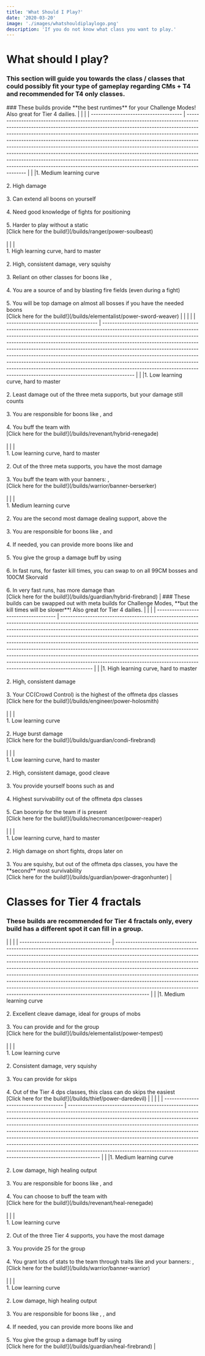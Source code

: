 ```yaml
---
title: 'What Should I Play?'
date: '2020-03-20'
image: './images/whatshouldiplaylogo.png'
description: 'If you do not know what class you want to play.'
---
```

# What should I play?
### This section will guide you towards the class / classes that could possibly fit your type of gameplay regarding CMs + T4 and **recommended for T4 only** classes.

<Divider text="Meta builds"/>
### These builds provide **the best runtimes** for your Challenge Modes! Also great for Tier 4 dailies.
<Tabs outlined>
<Tab title="DPS roles">
| | |
| ------------------------------------- | ------------------------------------------------------------------------------------------------------------------------------------------------------------------------------------------------------------------------------------------------------------------------------------------------------------------------------------------------------------------------------------------------------------------------------------------------------------------------------------------------------------------------------------------------------------------------------------------------------------------------------------------------------------- |
| <Specialization name="Soulbeast"/> |1. Medium learning curve<br/><br/>2. High damage<br/><br/>3. Can extend all boons on yourself<br/><br/>4. Need good knowledge of fights for positioning<br/><br/>5. Harder to play without a static<br/>[Click here for the build!](/builds/ranger/power-soulbeast)<br/><br/>  |
| <Specialization name="Weaver"/> | <br/>1. High learning curve, hard to master<br/><br/>2. High, consistent damage, very squishy<br/><br/>3. Reliant on other classes for boons like <Boon name="Alacrity"/>, <Boon name="Quickness"/><br/><br/>4. You are a source of <Boon name="Might"/> and <Boon name="Fury"/> by blasting fire fields (even during a fight)<br/><br/>5. You will be top damage on almost all bosses if you have the needed boons<br/>[Click here for the build!](/builds/elementalist/power-sword-weaver)   |
</Tab>
<Tab title="Support roles">
| | |
| ------------------------------------- | ------------------------------------------------------------------------------------------------------------------------------------------------------------------------------------------------------------------------------------------------------------------------------------------------------------------------------------------------------------------------------------------------------------------------------------------------------------------------------------------------------------------------------------------------------------------------------------------------------------------------------------------------------------- |
| <Specialization name="renegade"/> |1. Low learning curve, hard to master<br/><br/>2. Least damage out of the three meta supports, but your damage still counts<br/><br/>3. You are responsible for boons like <Boon name="Alacrity"/>, <Boon name="Might"/> and <Boon name="Protection"/><br/><br/>4. You buff the team with <Trait id="1786"/><br/>[Click here for the build!](/builds/revenant/hybrid-renegade)<br/><br/>  |
| <Specialization name="berserker" text="Berserker"/> | <br/>1. Low learning curve, hard to master<br/><br/>2. Out of the three meta supports, you have the most damage<br/><br/>3. You buff the team with your banners:  <Skill name="Banner of Strength"/>, <Skill name="Banner of Discipline"/><br/>[Click here for the build!](/builds/warrior/banner-berserker)<br/><br/>    |
| <Specialization name="firebrand"/> | <br/>1. Medium learning curve<br/><br/>2. You are the second most damage dealing support, above the <Specialization name="Renegade"/><br/><br/>3. You are responsible for boons like <Boon name="quickness"/>, <Boon name="Aegis"/> and <Boon name="might"/><br/><br/>4. If needed, you can provide more boons like <Boon name="Resistance"/> and <Boon name="Stability"/><br/><br/>5. You give the group a damage buff by using <Skill name="Bane Signet"/><br/><br/>6. In fast runs, for faster kill times, you can swap to <Specialization name="Dragonhunter"/> on all 99CM bosses and 100CM Skorvald<br/><br/>6. In very fast runs, <Specialization name="Guardian" text="Core Guardian"/> has more damage than <Specialization name="Dragonhunter"/><br/>[Click here for the build!](/builds/guardian/hybrid-firebrand)   |
</Tab>
</Tabs>

<Divider text="Offmeta builds"/>
### These builds can be swapped out with meta builds for Challenge Modes, **but the kill times will be slower**! Also great for Tier 4 dailies.
<Tabs outlined>
<Tab title="DPS roles">
| | |
| ------------------------------------- | ------------------------------------------------------------------------------------------------------------------------------------------------------------------------------------------------------------------------------------------------------------------------------------------------------------------------------------------------------------------------------------------------------------------------------------------------------------------------------------------------------------------------------------------------------------------------------------------------------------------------------------------------------------- |
| <Specialization name="Holosmith" text="Power Holosmith"/> |1. High learning curve, hard to master<br/><br/>2. High, consistent damage<br/><br/>3. Your CC(Crowd Control) is the highest of the offmeta dps classes<br/>[Click here for the build!](/builds/engineer/power-holosmith)<br/><br/>  |
| <Specialization name="firebrand" text="Condi Firebrand"/> | <br/>1. Low learning curve<br/><br/>2. Huge burst damage<br/>[Click here for the build!](/builds/guardian/condi-firebrand)<br/><br/> |
| <Specialization name="Reaper" text="Power Reaper"/> | <br/>1. Low learning curve, hard to master<br/><br/>2. High, consistent damage, good cleave<br/><br/>3. You provide yourself boons such as <Boon name="quickness"/> and <Boon name="Might"/><br/><br/>4. Highest survivability out of the offmeta dps classes<br/><br/>5. Can boonrip for the team if <Instability name="No Pain, No Gain"/> is present<br/>[Click here for the build!](/builds/necromancer/power-reaper)<br/><br/>   |
| <Specialization name="Dragonhunter"/> | <br/>1. Low learning curve, hard to master<br/><br/>2. High damage on short fights, drops later on<br/><br/>3. You are squishy, but out of the offmeta dps classes, you have the **second** most survivability<br/>[Click here for the build!](/builds/guardian/power-dragonhunter)  |
</Tab>
</Tabs>


# Classes for Tier 4 fractals
### **These builds are recommended for Tier 4 fractals only**, every build has a different spot it can fill in a group.

<Divider text="Optional for tier 4"/>

<Tabs outlined>
<Tab title="DPS roles">
| | |
| ------------------------------------- | ------------------------------------------------------------------------------------------------------------------------------------------------------------------------------------------------------------------------------------------------------------------------------------------------------------------------------------------------------------------------------------------------------------------------------------------------------------------------------------------------------------------------------------------------------------------------------------------------------------------------------------------------------------- |
| <Specialization name="Tempest" text="Power Tempest"/> |1. Medium learning curve<br/><br/>2. Excellent cleave damage, ideal for groups of mobs<br/><br/>3. You can provide <Boon name="Might"/> and <Boon name="Fury"/> for the group<br/>[Click here for the build!](/builds/elementalist/power-tempest)<br/><br/>   |
| <Specialization name="Daredevil" text="Power Daredevil"/> | <br/>1. Low learning curve<br/><br/>2. Consistent damage, very squishy<br/><br/>3. You can provide <Effect name="Stealth"/> for skips<br/><br/>4. Out of the Tier 4 dps classes, this class can do skips the easiest<br/>[Click here for the build!](/builds/thief/power-daredevil)  |
</Tab>
<Tab title="Support roles">
| | |
| ------------------------------------- | ------------------------------------------------------------------------------------------------------------------------------------------------------------------------------------------------------------------------------------------------------------------------------------------------------------------------------------------------------------------------------------------------------------------------------------------------------------------------------------------------------------------------------------------------------------------------------------------------------------------------------------------------------------- |
| <Specialization name="renegade" text="Heal Renegade"/> |1. Medium learning curve<br/><br/>2. Low damage, high healing output<br/><br/>3. You are responsible for boons like <Boon name="Alacrity"/>, <Boon name="Might"/> and <Boon name="Protection"/><br/><br/>4. You can choose to buff the team with <Trait id="1786"/><br/>[Click here for the build!](/builds/revenant/heal-renegade)<br/><br/>  |
| <Specialization name="Warrior" text="Banner Warrior"/> | <br/>1. Low learning curve<br/><br/>2. Out of the three Tier 4 supports, you have the most damage<br/><br/>3. You provide 25 <Boon name="might"/> for the group<br/><br/>4. You grant lots of stats to the team through traits like <Trait name="Empower Allies"/> and your banners: <Skill name="Banner of Strength"/>, <Skill name="Banner of Discipline"/><br/>[Click here for the build!](/builds/warrior/banner-warrior)<br/><br/>    |
| <Specialization name="firebrand" text="Heal Firebrand"/> | <br/>1. Low learning curve<br/><br/>2. Low damage, high healing output<br/><br/>3. You are responsible for boons like <Boon name="quickness"/>, <Boon name="Aegis"/>, <Boon name="Regeneration"/>  and <Boon name="might"/><br/><br/>4. If needed, you can provide more boons like <Boon name="Resistance"/> and <Boon name="Stability"/><br/><br/>5. You give the group a damage buff by using <Skill name="Bane Signet"/><br/>[Click here for the build!](/builds/guardian/heal-firebrand) |
</Tab>
</Tabs>
